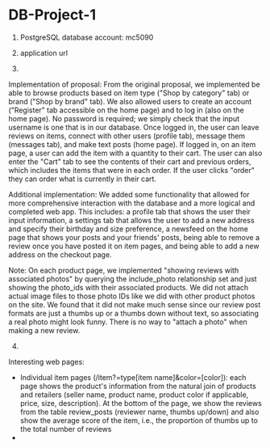 # DB-Project-1

1. PostgreSQL database account: mc5090

2. application url

3.
Implementation of proposal: From the original proposal, we implemented be able to browse products based on item type ("Shop by category" tab) or brand ("Shop by brand" tab). We also allowed users to create an account ("Register" tab accessible on the home page) and to log in (also on the home page). No password is required; we simply check that the input username is one that is in our database. Once logged in, the user can leave reviews on items, connect with other users (profile tab), message them (messages tab), and make text posts (home page). If logged in, on an item page, a user can add the item with a quantity to their cart. The user can also enter the "Cart" tab to see the contents of their cart and previous orders, which includes the items that were in each order. If the user clicks "order" they can order what is currently in their cart.

 Additional implementation: We added some functionality that allowed for more comprehensive interaction with the database and a more logical and completed web app.
 This includes: a profile tab that shows the user their input information, a settings tab that allows the user to add a new address and specify their birthday and
 size preference, a newsfeed on the home page that shows your posts and your friends' posts, being able to remove a review once you have posted it on item pages,
 and being able to add a new address on the checkout page.

Note: On each product page, we implemented "showing reviews with associated photos" by querying the include_photo relationship set and just showing the photo_ids with their associated products. We did not attach actual image files to those photo IDs like we did with other product photos on the site. We found that it did not make much sense since our review post formats are just a thumbs up or a thumbs down without text, so associating a real photo might look funny. There is no way to "attach a photo" when making a new review.

4.
Interesting web pages:
- Individual item pages (/item?=type[item name]&color=[color]): each page shows the product's information from the natural join of products and retailers (seller name, product name, product color if applicable, price, size, description). At the bottom of the page, we show the reviews from the table review_posts (reviewer name, thumbs up/down) and also show the average score of the item, i.e., the proportion of thumbs up to the total number of reviews
- 
